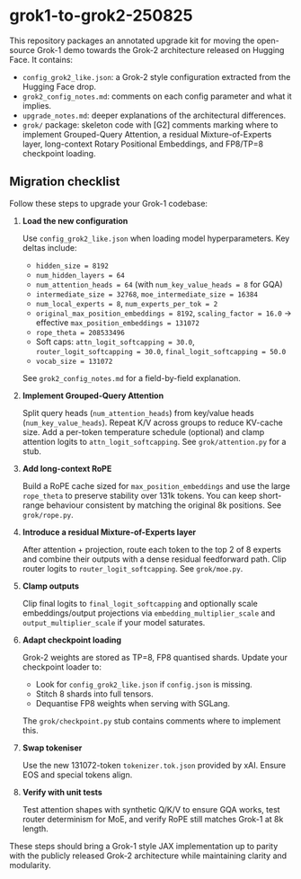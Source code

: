 # grok1-to-grok2-250825

This repository packages an annotated upgrade kit for moving the open-source Grok-1 demo towards the Grok-2 architecture released on Hugging Face. It contains:

- `config_grok2_like.json`: a Grok-2 style configuration extracted from the Hugging Face drop.
- `grok2_config_notes.md`: comments on each config parameter and what it implies.
- `upgrade_notes.md`: deeper explanations of the architectural differences.
- `grok/` package: skeleton code with [G2] comments marking where to implement Grouped-Query Attention, a residual Mixture-of-Experts layer, long-context Rotary Positional Embeddings, and FP8/TP=8 checkpoint loading.

## Migration checklist

Follow these steps to upgrade your Grok-1 codebase:

1. **Load the new configuration**

   Use `config_grok2_like.json` when loading model hyperparameters. Key deltas include:
   - `hidden_size = 8192`
   - `num_hidden_layers = 64`
   - `num_attention_heads = 64` (with `num_key_value_heads = 8` for GQA)
   - `intermediate_size = 32768`, `moe_intermediate_size = 16384`
   - `num_local_experts = 8`, `num_experts_per_tok = 2`
   - `original_max_position_embeddings = 8192`, `scaling_factor = 16.0` -> effective `max_position_embeddings = 131072`
   - `rope_theta = 208533496`
   - Soft caps: `attn_logit_softcapping = 30.0`, `router_logit_softcapping = 30.0`, `final_logit_softcapping = 50.0`
   - `vocab_size = 131072`

   See `grok2_config_notes.md` for a field-by-field explanation.

2. **Implement Grouped-Query Attention**

   Split query heads (`num_attention_heads`) from key/value heads (`num_key_value_heads`). Repeat K/V across groups to reduce KV-cache size. Add a per-token temperature schedule (optional) and clamp attention logits to `attn_logit_softcapping`. See `grok/attention.py` for a stub.

3. **Add long-context RoPE**

   Build a RoPE cache sized for `max_position_embeddings` and use the large `rope_theta` to preserve stability over 131k tokens. You can keep short-range behaviour consistent by matching the original 8k positions. See `grok/rope.py`.

4. **Introduce a residual Mixture-of-Experts layer**

   After attention + projection, route each token to the top 2 of 8 experts and combine their outputs with a dense residual feedforward path. Clip router logits to `router_logit_softcapping`. See `grok/moe.py`.

5. **Clamp outputs**

   Clip final logits to `final_logit_softcapping` and optionally scale embeddings/output projections via `embedding_multiplier_scale` and `output_multiplier_scale` if your model saturates.

6. **Adapt checkpoint loading**

   Grok-2 weights are stored as TP=8, FP8 quantised shards. Update your checkpoint loader to:

   - Look for `config_grok2_like.json` if `config.json` is missing.
   - Stitch 8 shards into full tensors.
   - Dequantise FP8 weights when serving with SGLang.

   The `grok/checkpoint.py` stub contains comments where to implement this.

7. **Swap tokeniser**

   Use the new 131072-token `tokenizer.tok.json` provided by xAI. Ensure EOS and special tokens align.

8. **Verify with unit tests**

   Test attention shapes with synthetic Q/K/V to ensure GQA works, test router determinism for MoE, and verify RoPE still matches Grok-1 at 8k length.

These steps should bring a Grok-1 style JAX implementation up to parity with the publicly released Grok-2 architecture while maintaining clarity and modularity.

